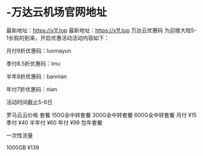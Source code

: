 # -万达云机场官网地址
最新地址：https://x1f.top
最新地址：https://x1f.top
万达云优惠码
为迎接大陆5-1长假的到来，开启优惠活动活动内容如下：

月付9折优惠码：luomayun

季付8.5折优惠码：lmu

半年8折优惠码：bannian

年付7折优惠码：nian

活动时间截止5-6日

罗马云云价格
套餐	150G全中转套餐	300G全中转套餐	600G全中转套餐
月付	¥15
季付	¥40
半年付	¥60
年付	¥99
包年套餐



一次性流量

1000GB ¥139

